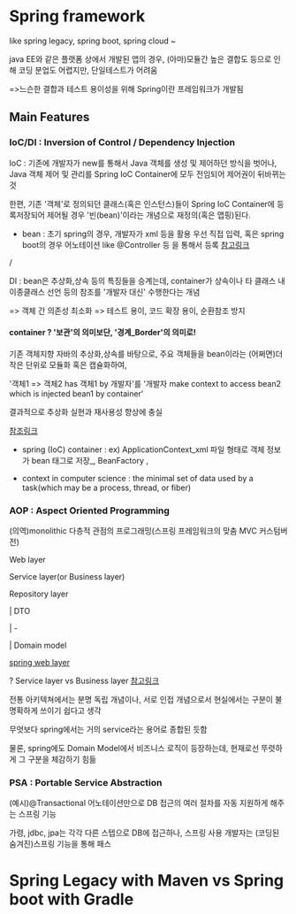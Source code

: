 # Spring framework

like spring legacy, spring boot, spring cloud ~

java EE와 같은 플랫폼 상에서 개발된 앱의 경우, (아마)모듈간 높은 결합도 등으로 인해 코딩 분업도 어렵지만, 단일테스트가 어려움

=>느슨한 결합과 테스트 용이성을 위해 Spring이란 프레임워크가 개발됨

## Main Features
### IoC/DI : Inversion of Control / Dependency Injection
IoC : 기존에 개발자가 new를 통해서 Java 객체를 생성 및 제어하던 방식을 벗어나, Java 객체 제어 및 관리를 Spring IoC Container에 모두 전임되어 제어권이 뒤바뀌는 것

한편, 기존 '객체'로 정의되던 클래스(혹은 인스턴스)들이 Spring IoC Container에 등록저장되어 제어될 경우 '빈(bean)'이라는 개념으로 재정의(혹은 맵핑)된다.

* bean : 초기 spring의 경우, 개발자가 xml 등을 활용 우선 직접 입력, 혹은 spring boot의 경우 어노테이션 like @Controller 등 을 통해서 등록 
[참고링크](https://atoz-develop.tistory.com/entry/Spring-%EC%8A%A4%ED%94%84%EB%A7%81-%EB%B9%88Bean%EC%9D%98-%EA%B0%9C%EB%85%90%EA%B3%BC-%EC%83%9D%EC%84%B1-%EC%9B%90%EB%A6%AC)

/

DI : bean은 추상화,상속 등의 특징들을 승계는데, container가 상속이나 타 클래스 내 이종클래스 선언 등의 참조를 '개발자 대신' 수행한다는 개념

=> 객체 간 의존성 최소화 => 테스트 용이, 코드 확장 용이, 순환참조 방지


#### container ? '보관'의 의미보단, '경계_Border'의 의미로!

기존 객체지향 자바의 추상화,상속를 바탕으로, 주요 객체들을 bean이라는 (어쩌면)더 작은 단위로 모듈화 혹은 캡슐화하여,

'객체1 => 객체2 has 객체1 by 개발자'를 '개발자 make context to access bean2 which is injected bean1 by container'

결과적으로 추상화 실현과 재사용성 향상에 충실

[참조링크](https://gmlwjd9405.github.io/2018/11/09/dependency-injection.html)

* spring (IoC) container : ex) ApplicationContext_xml 파일 형태로 객체 정보가 bean 태그로 저장_, BeanFactory , 

* context in computer science : the minimal set of data used by a task(which may be a process, thread, or fiber)


### AOP : Aspect Oriented Programming

(의역)monolithic 다층적 관점의 프로그래밍(스프링 프레임워크의 맞춤 MVC 커스텀버전)

Web layer                         

Service layer(or Business layer)  

Repository layer                  

| DTO

| -

| Domain model

[spring web layer](https://lifelife7777.tistory.com/100)

? Service layer vs Business layer [참고링크](https://docs.microsoft.com/en-us/previous-versions/msp-n-p/ee658090(v=pandp.10)?redirectedfrom=MSDN)

전통 아키텍쳐에서는 분명 독립 개념이나, 서로 인접 개념으로서 현실에서는 구분이 불명확하게 쓰이기 쉽다고 생각

무엇보다 spring에서는 거의 service라는 용어로 종합된 듯함

물론, spring에도 Domain Model에서 비즈니스 로직이 등장하는데, 현재로선 뚜렷하게 그 구분을 체감하기 힘듦

### PSA : Portable Service Abstraction

(예시)@Transactional 어노테이션만으로 DB 접근의 여러 절차를 자동 지원하게 해주는 스프링 기능

가령, jdbc, jpa는 각각 다른 스텝으로 DB에 접근하나, 스프링 사용 개발자는 (코딩된 숨겨진)스프링 기능을 통해 패스 

# Spring Legacy with Maven vs Spring boot with Gradle

